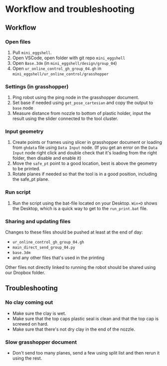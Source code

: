 # Workflow and troubleshooting

## Workflow

### Open files

1. Pull `mini_eggshell`.
2. Open VSCode, open folder with git repo `mini_eggshell`
3. Open `Base.3dm` (in `mini_eggshell/design/group_04`)
4. Open `ur_online_control_gh_group_04.gh` in `mini_eggshell/ur_online_control/grasshopper`

### Settings (in grasshopper)

1. Ping robot using the ping node in the grasshopper document.
2. Set base if needed using `get_pose_cartesian` and copy the output to `base` node
3. Measure distance from nozzle to bottom of plastic holder, input the result using the slider connected to the tool cluster.

### Input geometry

1. Create points or frames using slicer in grasshopper document or loading from `ghdata` file using `Data Input` node. (If you get an error on the `Data Input` node right click and double check that it's loading from the right folder, then disable and enable it)
2. Move the `safe_pt` point to a good location, best is above the geometry to be printed.
3. Rotate planes if needed so that the tool is in a good position, including the safe\_pt plane.

### Run script

1. Run the script using the bat-file located on your Desktop. `Win+D` shows the Desktop, which is a quick way to get to the `run_print.bat` file.

### Sharing and updating files

Changes to these files should be pushed at least at the end of day:

- `ur_online_control_gh_group_04.gh`
- `main_direct_send_group_04.py`
- `base.3dm`
- and any other files that's used in the printing

Other files not directly linked to running the robot should be shared using our Dropbox folder.

## Troubleshooting

### No clay coming out

- Make sure the clay is wet.
- Make sure that the top caps plastic seal is clean and that the top cap is screwed on hard.
- Make sure that there's not dry clay in the end of the nozzle.

### Slow grasshopper document

- Don't send too many planes, send a few using split list and then rerun it using the rest.
